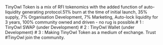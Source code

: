TinyOwl Token is a mix of RFI tokenomics with the added function of auto-liquidity generating protocol.51% burn at the time of initial launch, 35% supply, 7% Organisation Development, 7% Marketing, Auto-lock liquidity for 3 years, 100% community owned and driven - no rug is possible.# 1 : TinyOwl SWAP (under Development) # 2 : TinyOwl Wallet (under Development) # 3 : Making TinyOwl Token as a medium of exchange.  Trust #TinyOwl join the community. 


